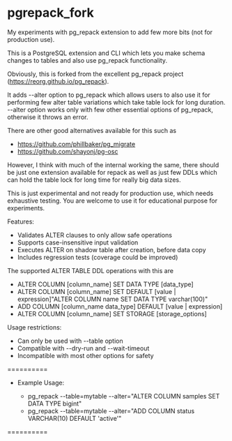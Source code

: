 # pgrepack_fork

My experiments with pg_repack extension to add few more bits (not for production use).

This is a PostgreSQL extension and CLI which lets you make schema changes to tables and also use pg_repack functionality.

Obviously, this is forked from the excellent pg_repack project (https://reorg.github.io/pg_repack).

It adds --alter option to pg_repack which allows users to also use it for performing few alter table variations which take table lock for long duration. --alter option works only with few other essential options of pg_repack, otherwise it throws an error.

There are other good alternatives available for this such as

  - https://github.com/phillbaker/pg_migrate
  - https://github.com/shayonj/pg-osc

However, I think with much of the internal working the same, there should be just one extension available for repack as well as just few DDLs which can hold the table lock for long time for really big data sizes.

This is just experimental and not ready for production use, which needs exhaustive testing. You are welcome to use it for educational purpose for experiments.

Features: 
- Validates ALTER clauses to only allow safe operations
- Supports case-insensitive input validation
- Executes ALTER on shadow table after creation, before data copy
- Includes regression tests (coverage could be improved)

The supported ALTER TABLE DDL operations with this are

  - ALTER COLUMN [column_name] SET DATA TYPE [data_type]
  - ALTER COLUMN [column_name] SET DEFAULT [value | expression]"ALTER COLUMN name SET DATA TYPE varchar(100)"
  - ADD COLUMN [column_name data_type] DEFAULT [value | expression]
  - ALTER COLUMN [column_name] SET STORAGE [storage_options]

Usage restrictions: 
- Can only be used with --table option
- Compatible with --dry-run and --wait-timeout
- Incompatible with most other options for safety

==========
* Example Usage: 

  - pg_repack --table=mytable --alter="ALTER COLUMN samples SET DATA TYPE bigint"
  - pg_repack --table=mytable --alter="ADD COLUMN status VARCHAR(10) DEFAULT 'active'"
  
==========



